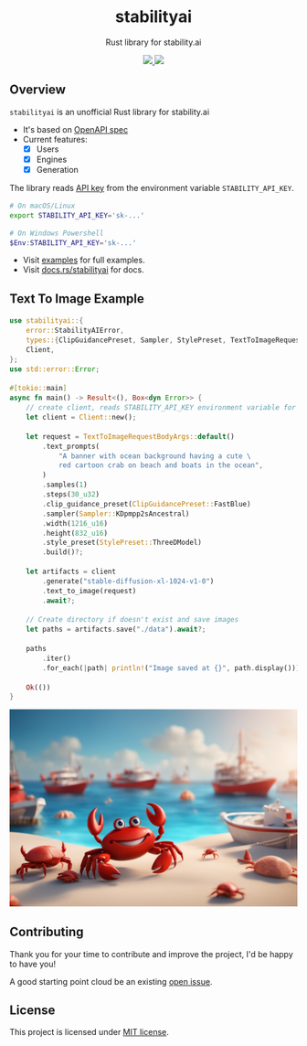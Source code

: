 <h1 align="center"> stabilityai </h1>
<p align="center">Rust library for stability.ai </p>
<div align="center">
    <a href="https://crates.io/crates/stabilityai">
    <img src="https://img.shields.io/crates/v/stabilityai.svg" />
    </a>
    <a href="https://docs.rs/stabilityai">
    <img src="https://docs.rs/stabilityai/badge.svg" />
    </a>
</div>

## Overview

`stabilityai` is an unofficial Rust library for stability.ai

- It's based on [OpenAPI spec](https://platform.stability.ai/docs/api-reference)
- Current features:
  - [x] Users
  - [x] Engines
  - [x] Generation

The library reads [API key](https://platform.stability.ai/account/keys) from the environment variable `STABILITY_API_KEY`.

```bash
# On macOS/Linux
export STABILITY_API_KEY='sk-...'
```

```powershell
# On Windows Powershell
$Env:STABILITY_API_KEY='sk-...'
```

- Visit [examples](https://github.com/64bit/stabilityai/tree/main/examples) for full examples.
- Visit [docs.rs/stabilityai](https://docs.rs/stabilityai) for docs.

## Text To Image Example

```rust
use stabilityai::{
    error::StabilityAIError,
    types::{ClipGuidancePreset, Sampler, StylePreset, TextToImageRequestBodyArgs},
    Client,
};
use std::error::Error;

#[tokio::main]
async fn main() -> Result<(), Box<dyn Error>> {
    // create client, reads STABILITY_API_KEY environment variable for API key.
    let client = Client::new();

    let request = TextToImageRequestBodyArgs::default()
        .text_prompts(
            "A banner with ocean background having a cute \
            red cartoon crab on beach and boats in the ocean",
        )
        .samples(1)
        .steps(30_u32)
        .clip_guidance_preset(ClipGuidancePreset::FastBlue)
        .sampler(Sampler::KDpmpp2sAncestral)
        .width(1216_u16)
        .height(832_u16)
        .style_preset(StylePreset::ThreeDModel)
        .build()?;

    let artifacts = client
        .generate("stable-diffusion-xl-1024-v1-0")
        .text_to_image(request)
        .await?;

    // Create directory if doesn't exist and save images
    let paths = artifacts.save("./data").await?;

    paths
        .iter()
        .for_each(|path| println!("Image saved at {}", path.display()));

    Ok(())
}
```

<div align="center">
  <img width="600" src="https://raw.githubusercontent.com/64bit/stabilityai/assets/examples/text-to-image/data/7uaqAjP7uz.png" />
</div>

## Contributing

Thank you for your time to contribute and improve the project, I'd be happy to have you!

A good starting point cloud be an existing [open issue](https://github.com/64bit/stabilityai/issues).

## License

This project is licensed under [MIT license](https://github.com/64bit/stabilityai/blob/main/LICENSE).
